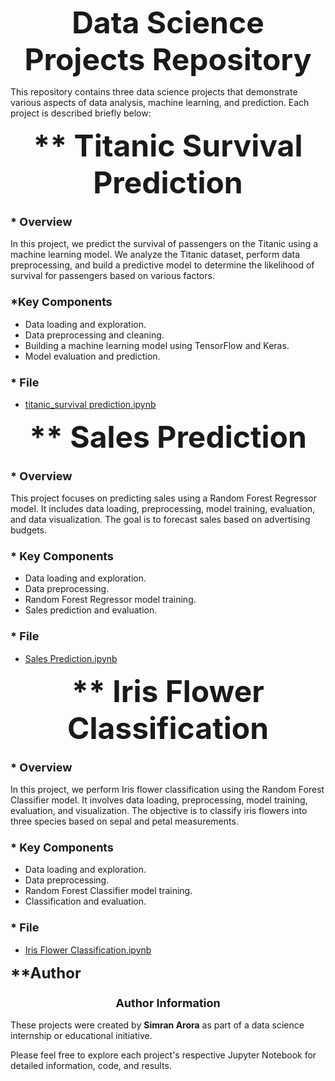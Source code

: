 <p align="center"><strong><b><font size="10">Data Science Projects Repository</font></b></strong></p>

This repository contains three data science projects that demonstrate various aspects of data analysis, machine learning, and prediction. Each project is described briefly below:

<p align="center" ><strong><font size="8"> ** Titanic  Survival Prediction</font></strong></p>

### <p><strong><font size="4">* Overview</font></strong></p>
In this project, we predict the survival of passengers on the Titanic using a machine learning model. We analyze the Titanic dataset, perform data preprocessing, and build a predictive model to determine the likelihood of survival for passengers based on various factors.

### <p><strong><font size="4"> *Key Components</font></strong></p>
- Data loading and exploration.
- Data preprocessing and cleaning.
- Building a machine learning model using TensorFlow and Keras.
- Model evaluation and prediction.

### <p><strong><font size="4"> * File</font></strong></p>
- [titanic_survival prediction.ipynb](titanic_survival%20prediction.ipynb)

<p align="center"><strong><font size="10"> ** Sales Prediction</font></strong></p>

### <p><strong><font size="4"> * Overview</font></strong></p>
This project focuses on predicting sales using a Random Forest Regressor model. It includes data loading, preprocessing, model training, evaluation, and data visualization. The goal is to forecast sales based on advertising budgets.

### <p><strong><font size="4"> * Key Components</font></strong></p>
- Data loading and exploration.
- Data preprocessing.
- Random Forest Regressor model training.
- Sales prediction and evaluation.

### <p><strong><font size="4">* File</font></strong></p>
- [Sales Prediction.ipynb](sales%20prediction.ipynb)

<p align="center"><strong><font size="8"> ** Iris Flower Classification</font></strong></p>

### <p ><strong><font size="4"> * Overview</font></strong></p>
In this project, we perform Iris flower classification using the Random Forest Classifier model. It involves data loading, preprocessing, model training, evaluation, and visualization. The objective is to classify iris flowers into three species based on sepal and petal measurements.

### <p><strong><font size="4"> * Key Components</font></strong></p>
- Data loading and exploration.
- Data preprocessing.
- Random Forest Classifier model training.
- Classification and evaluation.

### <p><strong><font size="4"> * File</font></strong></p>
- [Iris Flower Classification.ipynb](iris%20flower%20classification.ipynb)

<p><strong><font size="5"> **Author</font></strong></p>

### <p align="center"><strong><font size="4">Author Information</font></strong></p>
These projects were created by **Simran Arora** as part of a data science internship or educational initiative.

Please feel free to explore each project's respective Jupyter Notebook for detailed information, code, and results.
